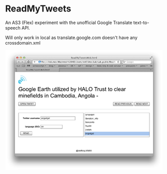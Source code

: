ReadMyTweets
============

An AS3 (Flex) experiment with the unofficial Google Translate text-to-speech API.

Will only work in local as translate.google.com doesn't have any crossdomain.xml

![Alt text](/ReadMyTweets.png "ReadMyTweets screenshot")